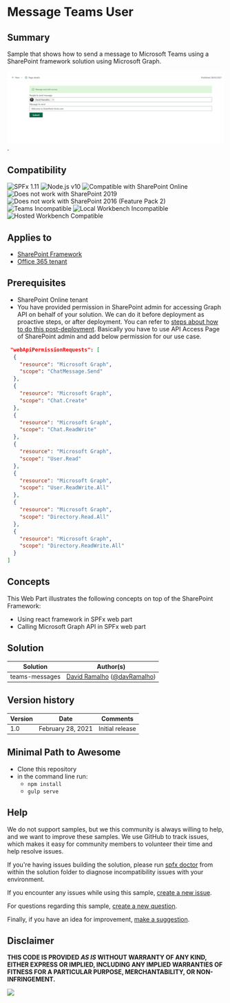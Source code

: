 # Message Teams User

## Summary

Sample that shows how to send a message to Microsoft Teams using a SharePoint framework solution using Microsoft Graph.

![Message Teams Web part preview](./assets/webPart-preview.png).

## Compatibility

![SPFx 1.11](https://img.shields.io/badge/SPFx-1.11.0-green.svg)
![Node.js v10](https://img.shields.io/badge/Node.js-v10-green.svg)
![Compatible with SharePoint Online](https://img.shields.io/badge/SharePoint%20Online-Compatible-green.svg)
![Does not work with SharePoint 2019](https://img.shields.io/badge/SharePoint%20Server%202019-Incompatible-red.svg "SharePoint Server 2019 requires SPFx 1.4.1 or lower")
![Does not work with SharePoint 2016 (Feature Pack 2)](https://img.shields.io/badge/SharePoint%20Server%202016%20(Feature%20Pack%202)-Incompatible-red.svg "SharePoint Server 2016 Feature Pack 2 requires SPFx 1.1")
![Teams Incompatible](https://img.shields.io/badge/Teams-Incompatible-lightgrey.svg)
![Local Workbench Incompatible](https://img.shields.io/badge/Local%20Workbench-Incompatible-red.svg "The solution requires access to Microsoft Graph")
![Hosted Workbench Compatible](https://img.shields.io/badge/Hosted%20Workbench-Compatible-green.svg)


## Applies to

* [SharePoint Framework](https://docs.microsoft.com/sharepoint/dev/spfx/sharepoint-framework-overview)
* [Office 365 tenant](https://docs.microsoft.com/sharepoint/dev/spfx/set-up-your-developer-tenant)


## Prerequisites

* SharePoint Online tenant
* You have provided permission in SharePoint admin for accessing Graph API on behalf of your solution. We can do it before deployment as proactive steps, or after deployment. You can refer to [steps about how to do this post-deployment](https://docs.microsoft.com/en-us/sharepoint/dev/spfx/use-aad-tutorial#deploy-the-solution-and-grant-permissions). Basically you have to use API Access Page of SharePoint admin and add below permission for our use case.

```json
 "webApiPermissionRequests": [
  {
    "resource": "Microsoft Graph",
    "scope": "ChatMessage.Send"
  },
  {
    "resource": "Microsoft Graph",
    "scope": "Chat.Create"
  },
  {
    "resource": "Microsoft Graph",
    "scope": "Chat.ReadWrite" 
  },
  {
    "resource": "Microsoft Graph",
    "scope": "User.Read"
  },
  {
    "resource": "Microsoft Graph",
    "scope": "User.ReadWrite.All"
  },
  {
    "resource": "Microsoft Graph",
    "scope": "Directory.Read.All"
  },
  {
    "resource": "Microsoft Graph",
    "scope": "Directory.ReadWrite.All"
  }
]

```

## Concepts

This Web Part illustrates the following concepts on top of the SharePoint Framework:

* Using react framework in SPFx web part
* Calling Microsoft Graph API in SPFx web part

## Solution

Solution|Author(s)
--------|---------
teams-messages| [David Ramalho](https://github.com/DRamalho92) ([@davRamalho](https://twitter.com/davRamalho))


## Version history

Version|Date|Comments
-------|----|--------
1.0|February 28, 2021|Initial release


## Minimal Path to Awesome

- Clone this repository
- in the command line run:
  - `npm install`
  - `gulp serve`


## Help

We do not support samples, but we this community is always willing to help, and we want to improve these samples. We use GitHub to track issues, which makes it easy for  community members to volunteer their time and help resolve issues.

If you're having issues building the solution, please run [spfx doctor](https://pnp.github.io/cli-microsoft365/cmd/spfx/spfx-doctor/) from within the solution folder to diagnose incompatibility issues with your environment.

If you encounter any issues while using this sample, [create a new issue](https://github.com/pnp/sp-dev-fx-webparts/issues/new?assignees=&labels=Needs%3A+Triage+%3Amag%3A%2Ctype%3Abug-suspected%2Csample%3A%20react-teams-message-user&authors=@DRamalho92&template=bug-report.yml&sample=react-teams-message-user&authors=@DRamalho92&title=react-teams-message-user%20-%20).

For questions regarding this sample, [create a new question](https://github.com/pnp/sp-dev-fx-webparts/issues/new?assignees=&labels=Needs%3A+Triage+%3Amag%3A%2Ctype%3Aquestion%2Csample%3A%20react-teams-message-user&authors=@DRamalho92&template=question.yml&sample=react-teams-message-user&authors=@DRamalho92&title=react-teams-message-user%20-%20).

Finally, if you have an idea for improvement, [make a suggestion](https://github.com/pnp/sp-dev-fx-webparts/issues/new?assignees=&labels=Needs%3A+Triage+%3Amag%3A%2Ctype%3Aenhancement%2Csample%3A%20react-teams-message-user&authors=@DRamalho92&template=question.yml&sample=react-teams-message-user&authors=@DRamalho92&title=react-teams-message-user%20-%20).

## Disclaimer

**THIS CODE IS PROVIDED *AS IS* WITHOUT WARRANTY OF ANY KIND, EITHER EXPRESS OR IMPLIED, INCLUDING ANY IMPLIED WARRANTIES OF FITNESS FOR A PARTICULAR PURPOSE, MERCHANTABILITY, OR NON-INFRINGEMENT.**


<img src="https://telemetry.sharepointpnp.com/sp-dev-fx-webparts/samples/react-teams-message-user" />
